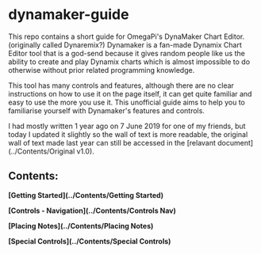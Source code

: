 <h1>dynamaker-guide</h1>

This repo contains a short guide for OmegaPi's DynaMaker Chart Editor. (originally called Dynaremix?)
Dynamaker is a fan-made Dynamix Chart Editor tool that is a god-send because it gives random people like us the ability to create and play Dynamix charts which is almost impossible to do otherwise without prior related programming knowledge.

This tool has many controls and features, although there are no clear instructions on how to use it on the page itself, it can get quite familiar and easy to use the more you use it. This unofficial guide aims to help you to familiarise yourself with Dynamaker's features and controls.

I had mostly written 1 year ago on 7 June 2019 for one of my friends, but today I updated it slightly so the wall of text is more readable, the original wall of text made last year can still be accessed in the [relavant document](../Contents/Original v1.0).


## Contents:

**[Getting Started](../Contents/Getting Started)**

**[Controls - Navigation](../Contents/Controls Nav)**

**[Placing Notes](../Contents/Placing Notes)**

**[Special Controls](../Contents/Special Controls)**



